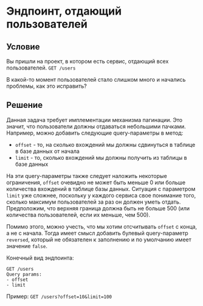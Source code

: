 # Эндпоинт, отдающий пользователей

## Условие

Вы пришли на проект, в котором есть сервис, отдающий всех пользователей.
`GET /users`

В какой-то момент пользователей стало слишком много и начались проблемы, как это исправить?

## Решение

Данная задача требует имплементации механизма пагинации. Это значит, что пользователи должны отдаваться небольшими пачками.
Например, можно добавить следующие query-параметры в метод:
* `offset` - то, на сколько вхождений мы должны сдвинуться в таблице в базе данных от начала
* `limit` - то, сколько вхождений мы должны получить из таблицы в базе данных

На эти query-параметры также следует наложить некоторые ограничения, `offset` очевидно не может быть меньше 0 или больше количества вхождений в таблице базы данных. Ситуация с параметром `limit` уже сложнее, поскольку у каждого сервиса свое понимание того, сколько максимум пользователей за раз он должен уметь отдать. Предположим, что верхняя граница должна быть не больше 500 (или количества пользователей, если их меньше, чем 500).

Помимо этого, можно учесть, что мы хотим отсчитывать `offset` с конца, а не с начала. Тогда имеет смысл добавить булевый query-параметр `reversed`, который не обязателен к заполнению и по умолчанию имеет значение `false`.

Конечный вид эндпоинта:
```
GET /users
Query params:
- offset 
- limit
```

Пример:
`GET /users?offset=10&limit=100`